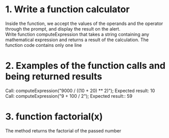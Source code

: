 # 1. Write a function calculator
   Inside the function, we accept the values of the operands and the operator through the prompt, and display the result on the alert.  
Write function computeExpression that takes a string containing any mathematical expression and returns a result of the calculation. The function code contains only one line
 
# 2. Examples of the function calls and being returned results  
Call: computeExpression("9000 / ((10 + 20) ** 2)"); Expected result: 10  
Call: computeExpression("9 + 100 / 2"); Expected result:: 59  

# 3. function factorial(x)
The method returns the factorial of the passed number
